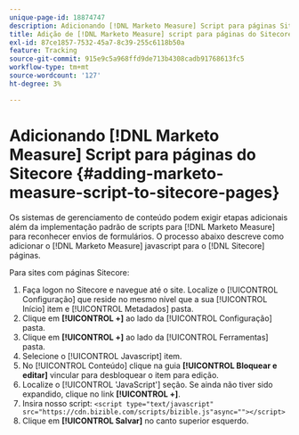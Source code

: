 ```yaml
---
unique-page-id: 18874747
description: Adicionando [!DNL Marketo Measure] Script para páginas Sitecore - [!DNL Marketo Measure]
title: Adição de [!DNL Marketo Measure] script para páginas do Sitecore
exl-id: 87ce1857-7532-45a7-8c39-255c6118b50a
feature: Tracking
source-git-commit: 915e9c5a968ffd9de713b4308cadb91768613fc5
workflow-type: tm+mt
source-wordcount: '127'
ht-degree: 3%

---
```


# Adicionando [!DNL Marketo Measure] Script para páginas do Sitecore {#adding-marketo-measure-script-to-sitecore-pages}

Os sistemas de gerenciamento de conteúdo podem exigir etapas adicionais além da implementação padrão de scripts para [!DNL Marketo Measure] para reconhecer envios de formulários. O processo abaixo descreve como adicionar o [!DNL Marketo Measure] javascript para o [!DNL Sitecore] páginas.

Para sites com páginas Sitecore:

1. Faça logon no Sitecore e navegue até o site. Localize o [!UICONTROL Configuração] que reside no mesmo nível que a sua [!UICONTROL Início] item e [!UICONTROL Metadados] pasta.
1. Clique em **[!UICONTROL +]** ao lado da [!UICONTROL Configuração] pasta.
1. Clique em **[!UICONTROL +]** ao lado da [!UICONTROL Ferramentas] pasta.
1. Selecione o [!UICONTROL Javascript] item.
1. No [!UICONTROL Conteúdo] clique na guia **[!UICONTROL Bloquear e editar]** vincular para desbloquear o item para edição.
1. Localize o [!UICONTROL &#39;JavaScript&#39;] seção. Se ainda não tiver sido expandido, clique no link **[!UICONTROL +]**.
1. Insira nosso script: `<script type="text/javascript" src="https://cdn.bizible.com/scripts/bizible.js"async=""></script>`
1. Clique em **[!UICONTROL Salvar]** no canto superior esquerdo.
